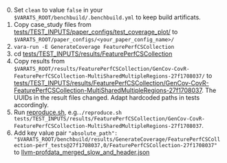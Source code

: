 0. Set `clean` to value `false` in your `$VARATS_ROOT/benchbuild/.benchbuild.yml` to keep build artificats.
1. Copy case_study files from [tests/TEST_INPUTS/paper_configs/test_coverage_plot/](../../paper_configs/test_coverage_plot/) to `$VARATS_ROOT/paper_configs/<your_paper_config_name>/`
2. `vara-run -E GenerateCoverage FeaturePerfCSCollection`
3. cd [tests/TEST_INPUTS/results/FeaturePerfCSCollection](.)
4. Copy results from `$VARATS_ROOT/results/FeaturePerfCSCollection/GenCov-CovR-FeaturePerfCSCollection-MultiSharedMultipleRegions-27f1708037/` to [tests/TEST_INPUTS/results/FeaturePerfCSCollection/GenCov-CovR-FeaturePerfCSCollection-MultiSharedMultipleRegions-27f1708037](GenCov-CovR-FeaturePerfCSCollection-MultiSharedMultipleRegions-27f1708037). The UUIDs in the result files changed. Adapt hardcoded paths in tests accordingly.
5. Run [reproduce.sh](reproduce.sh), e.g.`./reproduce.sh tests/TEST_INPUTS/results/FeaturePerfCSCollection/GenCov-CovR-FeaturePerfCSCollection-MultiSharedMultipleRegions-27f1708037`.
6. Add key value pair `"absolute_path": "$VARATS_ROOT/benchbuild/results/GenerateCoverage/FeaturePerfCSCollection-perf_tests@27f1708037,0/FeaturePerfCSCollection-27f1708037"` to [llvm-profdata_merged_slow_and_header.json](llvm-profdata_merged_slow_and_header.json)
